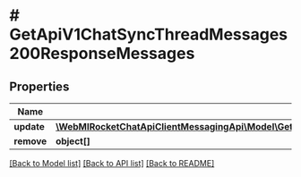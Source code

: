 # # GetApiV1ChatSyncThreadMessages200ResponseMessages

## Properties

Name | Type | Description | Notes
------------ | ------------- | ------------- | -------------
**update** | [**\WebMIRocketChatApiClientMessagingApi\Model\GetApiV1ChatSyncThreadMessages200ResponseMessagesUpdateInner[]**](GetApiV1ChatSyncThreadMessages200ResponseMessagesUpdateInner.md) |  | [optional]
**remove** | **object[]** |  | [optional]

[[Back to Model list]](../../README.md#models) [[Back to API list]](../../README.md#endpoints) [[Back to README]](../../README.md)
